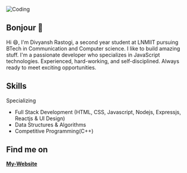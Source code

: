 ![Coding](https://media.giphy.com/media/13HgwGsXF0aiGY/giphy.gif)
## Bonjour 👋
Hi 😄, I'm Divyansh Rastogi, a second year student at LNMIIT pursuing BTech in Communication and Computer science. I like to build amazing stuff. I'm a passionate developer who specializes in JavaScript technologies. Experienced, hard-working, and self-disciplined. Always ready to meet exciting opportunities.

## Skills
Specializing 
 - Full Stack Development (HTML, CSS, Javascript, Nodejs, Expressjs, Reactjs & UI Design) 
 - Data Structures & Algorithms
 - Competitive Programming(C++)

## Find me on 
<!-- [<img src="https://img.icons8.com/color/48/000000/linkedin.png"/>](https://www.linkedin.com/in/divyansh-rastogi-10815a99/) -->
**[My-Website](https://divyansh-rastogi.netlify.app/)**


